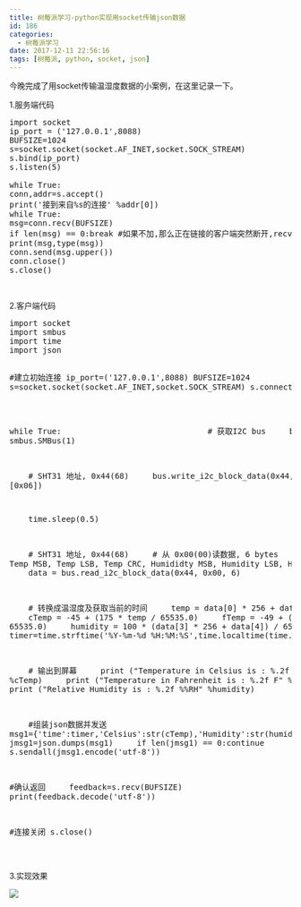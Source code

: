 ```yaml
---
title: 树莓派学习-python实现用socket传输json数据
id: 186
categories:
  - 树莓派学习
date: 2017-12-11 22:56:16
tags: [树莓派, python, socket, json]
---
```


今晚完成了用socket传输温湿度数据的小案例，在这里记录一下。

1.服务端代码
<pre class="lang:default decode:true " title="服务端代码">import socket
ip_port = ('127.0.0.1',8088) 
BUFSIZE=1024
s=socket.socket(socket.AF_INET,socket.SOCK_STREAM) 
s.bind(ip_port) 
s.listen(5)

while True: 
conn,addr=s.accept() 
print('接到来自%s的连接' %addr[0])
while True: 
msg=conn.recv(BUFSIZE) 
if len(msg) == 0:break #如果不加,那么正在链接的客户端突然断开,recv便不再阻塞,死循环发生
print(msg,type(msg))
conn.send(msg.upper()) 
conn.close() 
s.close()</pre>
&nbsp;

2.客户端代码
<div>
<pre class="lang:default decode:true  " title="客户端代码">import socket
import smbus
import time
import json

#建立初始连接
ip_port=('127.0.0.1',8088)
BUFSIZE=1024
s=socket.socket(socket.AF_INET,socket.SOCK_STREAM)
s.connect_ex(ip_port)           

while True:                          
    # 获取I2C bus
    bus = smbus.SMBus(1)

    # SHT31 地址, 0x44(68)
    bus.write_i2c_block_data(0x44, 0x2C, [0x06])

    time.sleep(0.5)

    # SHT31 地址, 0x44(68)
    # 从 0x00(00)读数据, 6 bytes
    # Temp MSB, Temp LSB, Temp CRC, Humididty MSB, Humidity LSB, Humidity CRC
    data = bus.read_i2c_block_data(0x44, 0x00, 6)

    # 转换成温湿度及获取当前的时间
    temp = data[0] * 256 + data[1]
    cTemp = -45 + (175 * temp / 65535.0)
    fTemp = -49 + (315 * temp / 65535.0)
    humidity = 100 * (data[3] * 256 + data[4]) / 65535.0
    timer=time.strftime('%Y-%m-%d %H:%M:%S',time.localtime(time.time()))

    # 输出到屏幕
    print ("Temperature in Celsius is : %.2f C" %cTemp)
    print ("Temperature in Fahrenheit is : %.2f F" %fTemp)
    print ("Relative Humidity is : %.2f %%RH" %humidity)

    #组装json数据并发送 
    msg1={'time':timer,'Celsius':str(cTemp),'Humidity':str(humidity)}
    jmsg1=json.dumps(msg1)
    if len(jmsg1) == 0:continue
    s.sendall(jmsg1.encode('utf-8'))         

#确认返回
    feedback=s.recv(BUFSIZE)                         
    print(feedback.decode('utf-8'))

#连接关闭
s.close()</pre>

&nbsp;

</div>
3.实现效果

![](http://www.xiajunyi.com/wp-content/uploads/2017/12/捕获3-300x133.png)